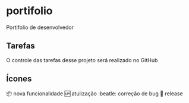 # portifolio
Portifolio de desenvolvedor

## Tarefas

O controle das tarefas desse projeto será realizado no GitHub

## Ícones

:package: nova funcionalidade
:up: atulização
:beatle: correção de bug
:checkered_flag: release

